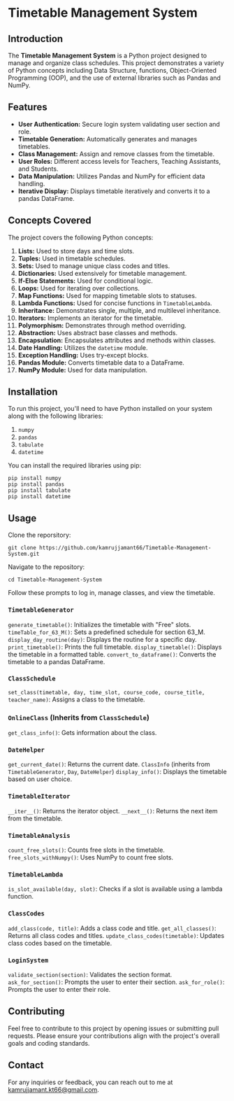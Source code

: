 # Timetable Management System

## Introduction
The **Timetable Management System** is a Python project designed to manage and organize class schedules. This project demonstrates a variety of Python concepts including Data Structure, functions, Object-Oriented Programming (OOP), and the use of external libraries such as Pandas and NumPy.

## Features
* **User Authentication:** Secure login system validating user section and role.
* **Timetable Generation:** Automatically generates and manages timetables.
* **Class Management:** Assign and remove classes from the timetable.
* **User Roles:** Different access levels for Teachers, Teaching Assistants, and Students.
* **Data Manipulation:** Utilizes Pandas and NumPy for efficient data handling.
* **Iterative Display:** Displays timetable iteratively and converts it to a pandas DataFrame.

## Concepts Covered
The project covers the following Python concepts:

1. **Lists:** Used to store days and time slots.
2. **Tuples:** Used in timetable schedules.
3. **Sets:** Used to manage unique class codes and titles.
4. **Dictionaries:** Used extensively for timetable management.
5. **If-Else Statements:** Used for conditional logic.
6. **Loops:** Used for iterating over collections.
7. **Map Functions:** Used for mapping timetable slots to statuses.
8. **Lambda Functions:** Used for concise functions in `TimetableLambda`.
9. **Inheritance:** Demonstrates single, multiple, and multilevel inheritance.
10. **Iterators:** Implements an iterator for the timetable.
11. **Polymorphism:** Demonstrates through method overriding.
12. **Abstraction:** Uses abstract base classes and methods.
13. **Encapsulation:** Encapsulates attributes and methods within classes.
14. **Date Handling:** Utilizes the `datetime` module.
15. **Exception Handling:** Uses try-except blocks.
16. **Pandas Module:** Converts timetable data to a DataFrame.
17. **NumPy Module:** Used for data manipulation.

## Installation
To run this project, you'll need to have Python installed on your system along with the following libraries:
1. `numpy`
2. `pandas`
3. `tabulate`
4. `datetime`

You can install the required libraries using pip:
```
pip install numpy
pip install pandas
pip install tabulate
pip install datetime
```
## Usage
Clone the reporsitory:
```
git clone https://github.com/kamrujjamant66/Timetable-Management-System.git
```
Navigate to the repository:
```
cd Timetable-Management-System
```
Follow these prompts to log in, manage classes, and view the timetable.

### `TimetableGenerator`
`generate_timetable()`: Initializes the timetable with "Free" slots.
`timeTable_for_63_M()`: Sets a predefined schedule for section 63_M.
`display_day_routine(day)`: Displays the routine for a specific day.
`print_timetable()`: Prints the full timetable.
`display_timetable()`: Displays the timetable in a formatted table.
`convert_to_dataframe()`: Converts the timetable to a pandas DataFrame.

### `ClassSchedule`
`set_class(timetable, day, time_slot, course_code, course_title, teacher_name)`: Assigns a class to the timetable.

### `OnlineClass` (Inherits from `ClassSchedule`)
`get_class_info()`: Gets information about the class.

### `DateHelper`
`get_current_date()`: Returns the current date.
`ClassInfo` (inherits from `TimetableGenerator`, `Day`, `DateHelper`)
`display_info()`: Displays the timetable based on user choice.

### `TimetableIterator`
`__iter__()`: Returns the iterator object.
`__next__()`: Returns the next item from the timetable.

### `TimetableAnalysis`
`count_free_slots()`: Counts free slots in the timetable.
`free_slots_withNumpy()`: Uses NumPy to count free slots.

### `TimetableLambda`
`is_slot_available(day, slot)`: Checks if a slot is available using a lambda function.

### `ClassCodes`
`add_class(code, title)`: Adds a class code and title.
`get_all_classes()`: Returns all class codes and titles.
`update_class_codes(timetable)`: Updates class codes based on the timetable.

### `LoginSystem`
`validate_section(section)`: Validates the section format.
`ask_for_section()`: Prompts the user to enter their section.
`ask_for_role()`: Prompts the user to enter their role.

## Contributing
Feel free to contribute to this project by opening issues or submitting pull requests. Please ensure your contributions align with the project's overall goals and coding standards.

## Contact
For any inquiries or feedback, you can reach out to me at kamrujjamant.kt66@gmail.com.